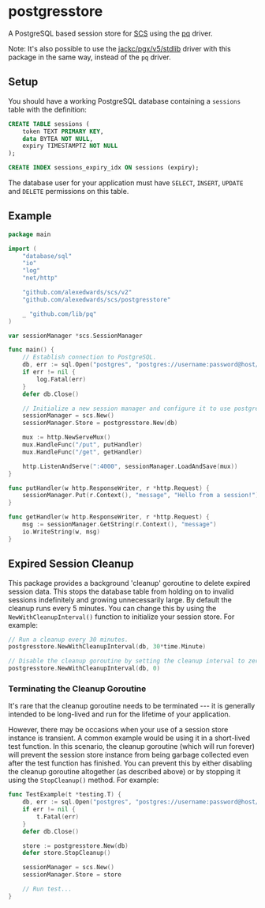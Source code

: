# postgresstore

A PostgreSQL based session store for [SCS](https://github.com/alexedwards/scs) using the [pq](https://github.com/lib/pq) driver.

Note: It's also possible to use the [jackc/pgx/v5/stdlib](https://pkg.go.dev/github.com/jackc/pgx/v5/stdlib) driver with this package in the same way, instead of the `pq` driver.

## Setup

You should have a working PostgreSQL database containing a `sessions` table with the definition:

```sql
CREATE TABLE sessions (
	token TEXT PRIMARY KEY,
	data BYTEA NOT NULL,
	expiry TIMESTAMPTZ NOT NULL
);

CREATE INDEX sessions_expiry_idx ON sessions (expiry);
```

The database user for your application must have `SELECT`, `INSERT`, `UPDATE` and `DELETE` permissions on this table.

## Example

```go
package main

import (
	"database/sql"
	"io"
	"log"
	"net/http"

	"github.com/alexedwards/scs/v2"
	"github.com/alexedwards/scs/postgresstore"

	_ "github.com/lib/pq"
)

var sessionManager *scs.SessionManager

func main() {
	// Establish connection to PostgreSQL.
	db, err := sql.Open("postgres", "postgres://username:password@host/dbname")
	if err != nil {
		log.Fatal(err)
	}
	defer db.Close()

	// Initialize a new session manager and configure it to use postgresstore as the session store.
	sessionManager = scs.New()
	sessionManager.Store = postgresstore.New(db)

	mux := http.NewServeMux()
	mux.HandleFunc("/put", putHandler)
	mux.HandleFunc("/get", getHandler)

	http.ListenAndServe(":4000", sessionManager.LoadAndSave(mux))
}

func putHandler(w http.ResponseWriter, r *http.Request) {
	sessionManager.Put(r.Context(), "message", "Hello from a session!")
}

func getHandler(w http.ResponseWriter, r *http.Request) {
	msg := sessionManager.GetString(r.Context(), "message")
	io.WriteString(w, msg)
}
```

## Expired Session Cleanup

This package provides a background 'cleanup' goroutine to delete expired session data. This stops the database table from holding on to invalid sessions indefinitely and growing unnecessarily large. By default the cleanup runs every 5 minutes. You can change this by using the `NewWithCleanupInterval()` function to initialize your session store. For example:

```go
// Run a cleanup every 30 minutes.
postgresstore.NewWithCleanupInterval(db, 30*time.Minute)

// Disable the cleanup goroutine by setting the cleanup interval to zero.
postgresstore.NewWithCleanupInterval(db, 0)
```

### Terminating the Cleanup Goroutine

It's rare that the cleanup goroutine needs to be terminated --- it is generally intended to be long-lived and run for the lifetime of your application.

However, there may be occasions when your use of a session store instance is transient. A common example would be using it in a short-lived test function. In this scenario, the cleanup goroutine (which will run forever) will prevent the session store instance from being garbage collected even after the test function has finished. You can prevent this by either disabling the cleanup goroutine altogether (as described above) or by stopping it using the `StopCleanup()` method. For example:

```go
func TestExample(t *testing.T) {
	db, err := sql.Open("postgres", "postgres://username:password@host/dbname")
	if err != nil {
	    t.Fatal(err)
	}
	defer db.Close()

	store := postgresstore.New(db)
	defer store.StopCleanup()

	sessionManager = scs.New()
	sessionManager.Store = store

	// Run test...
}
```